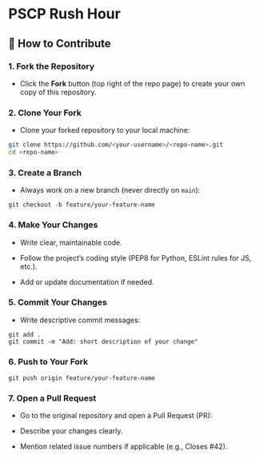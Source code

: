 # PSCP Rush Hour

## 🚀 How to Contribute

### 1. Fork the Repository
- Click the **Fork** button (top right of the repo page) to create your own copy of this repository.

### 2. Clone Your Fork
- Clone your forked repository to your local machine:
```bash
git clone https://github.com/<your-username>/<repo-name>.git
cd <repo-name>
```
### 3. Create a Branch

- Always work on a new branch (never directly on `main`):
```
git checkout -b feature/your-feature-name
```
### 4. Make Your Changes

- Write clear, maintainable code.

- Follow the project’s coding style (PEP8 for Python, ESLint rules for JS, etc.).

- Add or update documentation if needed.

### 5. Commit Your Changes

- Write descriptive commit messages:
```
git add .
git commit -m "Add: short description of your change"
```
### 6. Push to Your Fork
```
git push origin feature/your-feature-name
```
### 7. Open a Pull Request

- Go to the original repository and open a Pull Request (PR):

- Describe your changes clearly.

- Mention related issue numbers if applicable (e.g., Closes #42).
